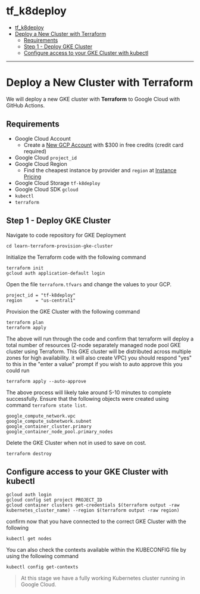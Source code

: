 # tf_k8deploy

<!-- TOC -->

- [tf_k8deploy](#tf_k8deploy)
- [Deploy a New Cluster with Terraform](#deploy-a-new-cluster-with-terraform)
  - [Requirements](#requirements)
  - [Step 1 - Deploy GKE Cluster](#step-1---deploy-gke-cluster)
  - [Configure access to your GKE Cluster with kubectl](#configure-access-to-your-gke-cluster-with-kubectl)

<!-- /TOC -->
---
# Deploy a New Cluster with Terraform

We will deploy a new GKE cluster with **Terraform** to Google Cloud with GitHub Actions.

## Requirements

* Google Cloud Account
  * Create a [New GCP Account](https://cloud.google.com/free) with $300 in free credits (credit card required)
* Google Cloud `project_id`
* Google Cloud Region
  * Find the cheapest instance by provider and `region` at [Instance Pricing](https://www.instance-pricing.com)
* Google Cloud Storage `tf-k8deploy`
* Google Cloud SDK `gcloud`
* `kubectl`
* `terraform`

## Step 1 - Deploy GKE Cluster
Navigate to code repository for GKE Deployment 

```
cd learn-terraform-provision-gke-cluster 
```
Initialize the Terraform code with the following command

```
terraform init
gcloud auth application-default login
```
Open the file `terraform.tfvars` and change the values to your GCP.

```
project_id = "tf-k8deploy"
region     = "us-central1"
```
Provision the GKE Cluster with the following command 

```
terraform plan
terraform apply
``` 
The above will run through the code and confirm that terraform will deploy a total number of resources (2-node separately managed node pool GKE cluster using Terraform. This GKE cluster will be distributed across multiple zones for high availability. it will also create VPC) you should respond "yes" to this in the "enter a value" prompt if you wish to auto approve this you could run 

```
terraform apply --auto-approve
```
The above process will likely take around 5-10 minutes to complete successfully. Ensure that the following objects were created using command `terraform state list`.

```
google_compute_network.vpc
google_compute_subnetwork.subnet
google_container_cluster.primary
google_container_node_pool.primary_nodes
```
Delete the GKE Cluster when not in used to save on cost.

```
terraform destroy
```

## Configure access to your GKE Cluster with kubectl 

``` 
gcloud auth login
gcloud config set project PROJECT_ID
gcloud container clusters get-credentials $(terraform output -raw kubernetes_cluster_name) --region $(terraform output -raw region)
```

confirm now that you have connected to the correct GKE Cluster with the following 

```
kubectl get nodes
```

You can also check the contexts available within the KUBECONFIG file by using the following command 

```
kubectl config get-contexts
```

> At this stage we have a fully working Kubernetes cluster running in Google Cloud.